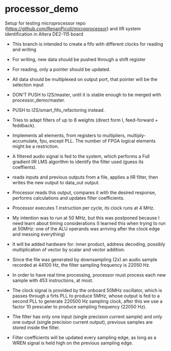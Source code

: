 # processor_demo
Setup for testing microprocessor repo (https://github.com/RenanPicoli/microprocessor) and IIR system identification in Altera DE2-115 board

* This branch is intended to create a fifo with different clocks for reading and writing
* For writing, new data should be pushed through a shift register
* For reading, only a pointer should be updated.
* All data should be multiplexed on output port, that pointer will be the selection input
* DON'T PUSH to I2S/master, until it is stable enough to be merged with processor_demo/master.
* PUSH to I2S/smart_fifo_refactoring instead.

* Tries to adapt filters of up to 8 weights (direct form I, feed-forward + feddback).
* Implements all elements, from registers to multipliers, multiply-accumulate, fpu, except PLL. The number of FPGA logical elements might be a restriction.
* A filtered audio signal is fed to the system, which performs a Full gradient IIR LMS algorithm to identify the filter used (guess its coeffients).
* reads inputs and previous outputs from a file, applies a IIR filter, then writes the new output to data_out output.
* Processor reads this output, compares it with the desired response, performs calculations and updates filter coefficients.
* Processor executes 1 instruction per cycle, its clock runs at 4 MHz.
* My intention was to run at 50 MHz, but this was postponed because I need learn about timing considerations (I learned this when trying to run at 50MHz: one of the ALU operands was arriving after the clock edge and messing everything)
* It will be added hardware for: inner product, address decoding, possibly multiplication of vector by scalar and vector addition.
* Since the file was generated by downsampling (2x) an audio sample recorded at 44100 Hz, the filter sampling frequency is 22050 Hz.
* In order to have real time processing, processor must process each new sample with 453 instructions, at most.
* The clock signal is provided by the onboard 50MHz oscillator, which is passes through a firts PLL to produce 5MHz, whose output is fed to a second PLL to generate 220500 Hz sampling clock, after this we use a factor 10 prescaler to produce sampling frequency (22050 Hz).
* The filter has only one input (single precision current sample) and only one output (single precision current output), previous samples are stored inside the filter.
* Filter coefficients will be updated every sampling edge, as long as a WREN signal is held high on the previous sampling edge.
